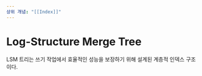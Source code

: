 ```yaml
---
상위 개념: "[[Index]]"
---
```

# Log-Structure Merge Tree
LSM 트리는 쓰기 작업에서 효율적인 성능을 보장하기 위해 설계된 계층적 인덱스 구조이다.